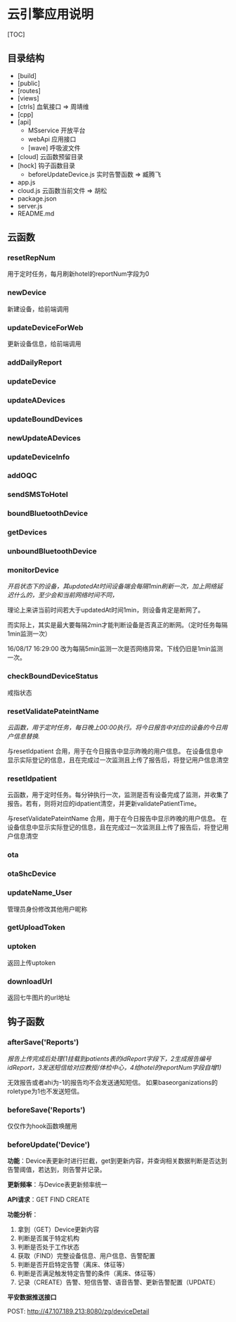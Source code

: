 # 云引擎应用说明

[TOC]

## 目录结构

- [build]
- [public]
- [routes]
- [views]
- [ctrls] 血氧接口 => 周靖维
- [cpp]
- [api]
  - MSservice 开放平台
  - webApi 应用接口
  - [wave] 呼吸波文件
- [cloud] 云函数预留目录
- [hock] 钩子函数目录
  - beforeUpdateDevice.js 实时告警函数 => 臧腾飞
- app.js
- cloud.js 云函数当前文件 => 胡松
- package.json
- server.js
- README.md

## 云函数

### resetRepNum

用于定时任务，每月刷新hotel的reportNum字段为0

### newDevice

新建设备，给前端调用

### updateDeviceForWeb

更新设备信息，给前端调用

### addDailyReport

### updateDevice

### updateADevices

### updateBoundDevices

### newUpdateADevices

### updateDeviceInfo

### addOQC

### sendSMSToHotel

### boundBluetoothDevice

### getDevices

### unboundBluetoothDevice

### monitorDevice

*开启状态下的设备，其updatedAt时间设备端会每隔1min刷新一次，加上网络延迟什么的，至少会和当前网络时间不同，*

 理论上来讲当前时间若大于updatedAt时间1min，则设备肯定是断网了。

 而实际上，其实是最大要每隔2min才能判断设备是否真正的断网。（定时任务每隔1min监测一次）

 16/08/17 16:29:00  改为每隔5min监测一次是否网络异常。下线仍旧是1min监测一次。

### checkBoundDeviceStatus

戒指状态

### resetValidatePateintName

*云函数，用于定时任务，每日晚上00:00执行。将今日报告中对应的设备的今日用户信息替换.*

与resetIdpatient 合用，用于在今日报告中显示昨晚的用户信息。 在设备信息中显示实际登记的信息，且在完成过一次监测且上传了报告后，将登记用户信息清空

### resetIdpatient

云函数，用于定时任务。每分钟执行一次，监测是否有设备完成了监测，并收集了报告。若有，则将对应的idpatient清空，并更新validatePatientTime。

与resetValidatePateintName 合用，用于在今日报告中显示昨晚的用户信息。 在设备信息中显示实际登记的信息，且在完成过一次监测且上传了报告后，将登记用户信息清空

### ota

### otaShcDevice

### updateName_User

管理员身份修改其他用户昵称

### getUploadToken

### uptoken

返回上传uptoken

### downloadUrl

返回七牛图片的url地址

## 钩子函数

### afterSave('Reports')

*报告上传完成后处理(1挂载到patients表的idReport字段下，2生成报告编号idReport，3发送短信给对应教授/体检中心，4给hotel的reportNum字段自增1)*

无效报告或者ahi为-1的报告均不会发送通知短信。 如果baseorganizations的roletype为1也不发送短信。

### beforeSave('Reports')

仅仅作为hook函数唤醒用

### beforeUpdate('Device')

**功能**：Device表更新时进行拦截，get到更新内容，并查询相关数据判断是否达到告警阈值，若达到，则告警并记录。

**更新频率**：与Device表更新频率统一

**API请求**：GET  FIND CREATE

**功能分析**：

1. 拿到（GET）Device更新内容
2. 判断是否属于特定机构
3. 判断是否处于工作状态
4. 获取（FIND）完整设备信息、用户信息、告警配置
5. 判断是否开启特定告警（离床、体征等）
6. 判断是否满足触发特定告警的条件（离床、体征等）
7. 记录（CREATE）告警、短信告警、语音告警、更新告警配置（UPDATE）

**平安数据推送接口**

POST: http://47.107.189.213:8080/zg/deviceDetail

